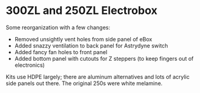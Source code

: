 # 300ZL and 250ZL Electrobox

Some reorganization with a few changes:

* Removed unsightly vent holes from side panel of eBox
* Added snazzy ventilation to back panel for Astrydyne switch
* Added fancy fan holes to front panel
* Added bottom panel with cutouts for Z steppers (to keep fingers out of electronics)

Kits use HDPE largely; there are aluminum alternatives and lots of acrylic side panels out there. The original 250s were white melamine.
